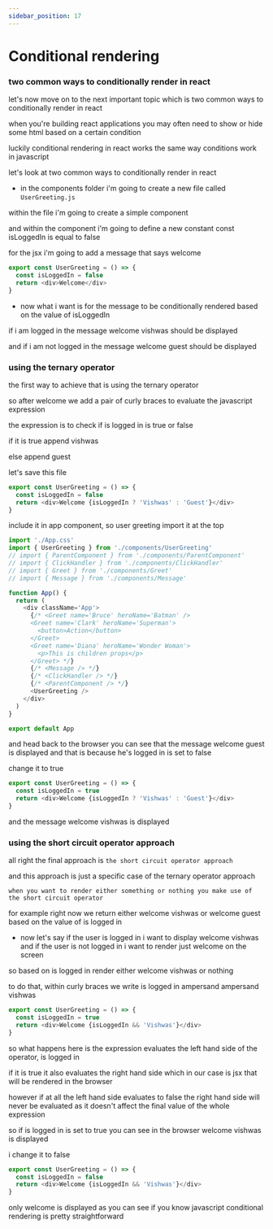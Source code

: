 ```yaml
---
sidebar_position: 17
---
```


# Conditional rendering

### two common ways to conditionally render in react

let's now move on to the next important
topic which is two common ways to conditionally render in react

when you're building react applications
you may often need to show or hide some html based on a certain condition

luckily conditional rendering in react works the same way conditions work in
javascript

let's look at two common ways to conditionally render in react

- in the components folder i'm going to create a new file called `UserGreeting.js`

within the file i'm going to create a
simple component

and within the component i'm going to define a new constant
const isLoggedIn is equal to false

for the jsx i'm going to add a message
that says welcome

```js
export const UserGreeting = () => {
  const isLoggedIn = false
  return <div>Welcome</div>
}
```

- now what i want is for the message to be conditionally rendered
  based on the value of isLoggedIn

if i am logged in the message welcome vishwas should be displayed

and if i am not logged in the message welcome guest
should be displayed

### using the ternary operator

the first way to achieve that is using the ternary operator

so after welcome we add a pair of curly braces to evaluate the javascript expression

the expression is to check if is logged in is true or false

if it is true append vishwas

else append guest

let's save this file

```js
export const UserGreeting = () => {
  const isLoggedIn = false
  return <div>Welcome {isLoggedIn ? 'Vishwas' : 'Guest'}</div>
}
```

include it in app component, so user greeting
import it at the top

```js
import './App.css'
import { UserGreeting } from './components/UserGreeting'
// import { ParentComponent } from './components/ParentComponent'
// import { ClickHandler } from './components/ClickHandler'
// import { Greet } from './components/Greet'
// import { Message } from './components/Message'

function App() {
  return (
    <div className='App'>
      {/* <Greet name='Bruce' heroName='Batman' />
      <Greet name='Clark' heroName='Superman'>
        <button>Action</button>
      </Greet>
      <Greet name='Diana' heroName='Wonder Woman'>
        <p>This is children props</p>
      </Greet> */}
      {/* <Message /> */}
      {/* <ClickHandler /> */}
      {/* <ParentComponent /> */}
      <UserGreeting />
    </div>
  )
}

export default App
```

and head back to the browser
you can see that the message welcome guest is displayed and that is because he's logged in is set to false

change it to true

```js
export const UserGreeting = () => {
  const isLoggedIn = true
  return <div>Welcome {isLoggedIn ? 'Vishwas' : 'Guest'}</div>
}
```

and the message welcome vishwas is
displayed

### using the short circuit operator approach

all right the final approach is `the short circuit operator approach`

and this approach is just a specific case of the ternary operator approach

`when you want to render either something or nothing you make use of the short circuit operator`

for example right now we return either welcome vishwas or welcome guest based
on the value of is logged in

- now let's say if the user is logged in i want to display welcome vishwas and if the user is not logged in i want to render just welcome on the screen

so based on is logged in render either
welcome vishwas or nothing

to do that, within curly braces we write is logged in ampersand ampersand
vishwas

```js
export const UserGreeting = () => {
  const isLoggedIn = true
  return <div>Welcome {isLoggedIn && 'Vishwas'}</div>
}
```

so what happens here is the expression evaluates the left hand side of the
operator, is logged in

if it is true it also evaluates the
right hand side which in our case is jsx that will be rendered in the browser

however if at all the left hand side evaluates to false the right hand side
will never be evaluated as it doesn't affect the final value of the whole expression

so if is logged in is set to true you can see in the browser welcome
vishwas is displayed

i change it to false

```js
export const UserGreeting = () => {
  const isLoggedIn = false
  return <div>Welcome {isLoggedIn && 'Vishwas'}</div>
}
```

only welcome is displayed as you can see if you know javascript
conditional rendering is pretty straightforward
